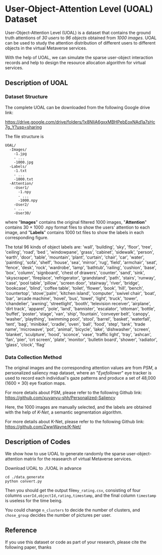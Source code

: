 # User-Object-Attention Level (UOAL) Dataset

User-Object-Attention Level (UOAL) is a dataset that contains the ground truth attentions of *30 users* to *96 objects* obtained from *1000 images*. UOAL can be used to study the attention distribution of different users to different objects in the virtual Metaverse services. 

With the help of UOAL, we can simulate the sparse user-object interaction records and help to design the resource allocation algorithm for virtual services.

## Description of UOAL

### Dataset Structure

The complete UOAL can be downloaded from the following Google drive link:

https://drive.google.com/drive/folders/1x8NIiA6gxxMBHPebEoxNAd1a7sHc7g_Y?usp=sharing

The file structure is
```
UOAL/
  -Images/
    -1.jpg
    - ...
    -1000.jpg
  -Labels/
    -1.txt
    - ...
    -1000.txt
  -Attention/
    -User1/
      -1.npy
      - ...
      -1000.npy
    -User2/
    - ...
    -User30/
```
where "**Images**" contains the original filtered 1000 images, "**Attention**" contains 30 × 1000 .npy format files to show the users' attention to each image, and "**Labels**" contains 1000 txt files to show the labels in each corresponding figure. 

The total 96 kinds of object labels are:
'wall', 'building', 'sky', 'floor', 'tree', 'ceiling', 'road', 'bed ',
        'windowpane', 'grass', 'cabinet', 'sidewalk', 'person', 'earth',
        'door', 'table', 'mountain', 'plant', 'curtain', 'chair', 'car',
        'water', 'painting', 'sofa', 'shelf', 'house', 'sea', 'mirror', 'rug',
        'field', 'armchair', 'seat', 'fence', 'desk', 'rock', 'wardrobe',
        'lamp', 'bathtub', 'railing', 'cushion', 'base', 'box', 'column',
        'signboard', 'chest of drawers', 'counter', 'sand', 'sink',
        'skyscraper', 'fireplace', 'refrigerator', 'grandstand', 'path',
        'stairs', 'runway', 'case', 'pool table', 'pillow', 'screen door',
        'stairway', 'river', 'bridge', 'bookcase', 'blind', 'coffee table',
        'toilet', 'flower', 'book', 'hill', 'bench', 'countertop', 'stove','palm', 
	'kitchen island', 'computer', 'swivel chair', 'boat', 'bar',
        'arcade machine', 'hovel', 'bus', 'towel', 'light', 'truck', 'tower',
        'chandelier', 'awning', 'streetlight', 'booth', 'television receiver',
        'airplane', 'dirt track', 'apparel', 'pole', 'land', 'bannister',
        'escalator', 'ottoman', 'bottle', 'buffet', 'poster', 'stage', 'van',
        'ship', 'fountain', 'conveyer belt', 'canopy', 'washer', 'plaything',
        'swimming pool', 'stool', 'barrel', 'basket', 'waterfall', 'tent',
        'bag', 'minibike', 'cradle', 'oven', 'ball', 'food', 'step', 'tank',
        'trade name', 'microwave', 'pot', 'animal', 'bicycle', 'lake',
        'dishwasher', 'screen', 'blanket', 'sculpture', 'hood', 'sconce',
        'vase', 'traffic light', 'tray', 'ashcan', 'fan', 'pier', 'crt screen',
        'plate', 'monitor', 'bulletin board', 'shower', 'radiator', 'glass',
        'clock', 'flag'

### Data Collection Method
The original images and the corresponding attention values are from *PSM*, a personalized saliency map dataset, where an "*Eyefollower*" eye tracker is used to record each individual's gaze patterns and produce a set of 48,000 (1600 × 30) eye fixation maps.

For more details about PSM, please refer to the following Github link:
https://github.com/xuyanyu-shh/Personalized-Saliency

Here, the 1000 images are manually selected, and the labels are obtained with the help of *K-Net*, a semantic segmentation algorithm.

For more details about K-Net, please refer to the following Github link:
https://github.com/ZwwWayne/K-Net/

## Description of Codes

We show how to use UOAL to generate randomly the sparse user-object-attention matrix for the reasearch of virtual Metaverse services.

Download UOAL to ./UOAL in advance
```shell
cd ./data_generate
python convert.py  
```
Then you should get the output file`my_rating.csv`, consisting of four columns  `userId,objectId,rating,timestamp`, and the final column `timestamp` is useless for the time being.

You could change `n_clusters` to decide the number of clusters, and `chose_group` decides the number of pictures per user.




## Reference

If you use this dataset or code as part of your research, please cite the following paper, thanks

